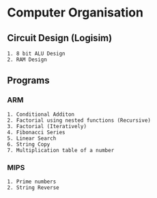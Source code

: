 # Computer Organisation

## Circuit Design (Logisim)
    1. 8 bit ALU Design
    2. RAM Design

## Programs 

### ARM
    1. Conditional Additon
    2. Factorial using nested functions (Recursive)
    3. Factorial (Iteratively)
    4. Fibonacci Series
    5. Linear Search
    6. String Copy 
    7. Multiplication table of a number

### MIPS
    1. Prime numbers
    2. String Reverse


